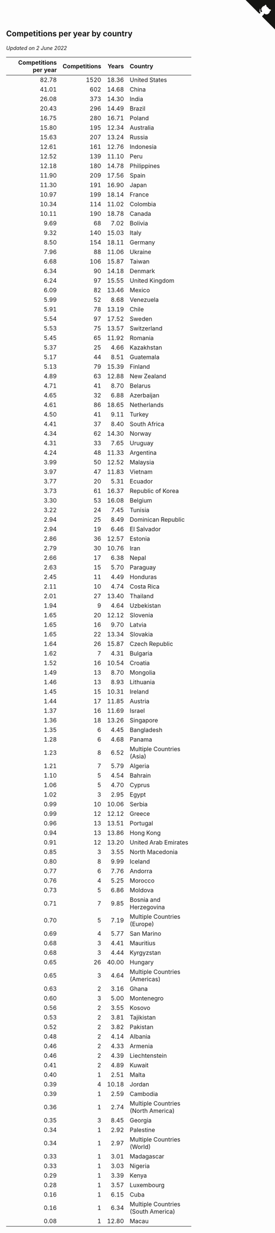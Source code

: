 ## Competitions per year by country

*Updated on  2 June 2022*

| Competitions per year | Competitions | Years | Country |
| ---: | ---: | ---: | :--- |
| 82.78 | 1520 | 18.36 | United States |
| 41.01 | 602 | 14.68 | China |
| 26.08 | 373 | 14.30 | India |
| 20.43 | 296 | 14.49 | Brazil |
| 16.75 | 280 | 16.71 | Poland |
| 15.80 | 195 | 12.34 | Australia |
| 15.63 | 207 | 13.24 | Russia |
| 12.61 | 161 | 12.76 | Indonesia |
| 12.52 | 139 | 11.10 | Peru |
| 12.18 | 180 | 14.78 | Philippines |
| 11.90 | 209 | 17.56 | Spain |
| 11.30 | 191 | 16.90 | Japan |
| 10.97 | 199 | 18.14 | France |
| 10.34 | 114 | 11.02 | Colombia |
| 10.11 | 190 | 18.78 | Canada |
| 9.69 | 68 | 7.02 | Bolivia |
| 9.32 | 140 | 15.03 | Italy |
| 8.50 | 154 | 18.11 | Germany |
| 7.96 | 88 | 11.06 | Ukraine |
| 6.68 | 106 | 15.87 | Taiwan |
| 6.34 | 90 | 14.18 | Denmark |
| 6.24 | 97 | 15.55 | United Kingdom |
| 6.09 | 82 | 13.46 | Mexico |
| 5.99 | 52 | 8.68 | Venezuela |
| 5.91 | 78 | 13.19 | Chile |
| 5.54 | 97 | 17.52 | Sweden |
| 5.53 | 75 | 13.57 | Switzerland |
| 5.45 | 65 | 11.92 | Romania |
| 5.37 | 25 | 4.66 | Kazakhstan |
| 5.17 | 44 | 8.51 | Guatemala |
| 5.13 | 79 | 15.39 | Finland |
| 4.89 | 63 | 12.88 | New Zealand |
| 4.71 | 41 | 8.70 | Belarus |
| 4.65 | 32 | 6.88 | Azerbaijan |
| 4.61 | 86 | 18.65 | Netherlands |
| 4.50 | 41 | 9.11 | Turkey |
| 4.41 | 37 | 8.40 | South Africa |
| 4.34 | 62 | 14.30 | Norway |
| 4.31 | 33 | 7.65 | Uruguay |
| 4.24 | 48 | 11.33 | Argentina |
| 3.99 | 50 | 12.52 | Malaysia |
| 3.97 | 47 | 11.83 | Vietnam |
| 3.77 | 20 | 5.31 | Ecuador |
| 3.73 | 61 | 16.37 | Republic of Korea |
| 3.30 | 53 | 16.08 | Belgium |
| 3.22 | 24 | 7.45 | Tunisia |
| 2.94 | 25 | 8.49 | Dominican Republic |
| 2.94 | 19 | 6.46 | El Salvador |
| 2.86 | 36 | 12.57 | Estonia |
| 2.79 | 30 | 10.76 | Iran |
| 2.66 | 17 | 6.38 | Nepal |
| 2.63 | 15 | 5.70 | Paraguay |
| 2.45 | 11 | 4.49 | Honduras |
| 2.11 | 10 | 4.74 | Costa Rica |
| 2.01 | 27 | 13.40 | Thailand |
| 1.94 | 9 | 4.64 | Uzbekistan |
| 1.65 | 20 | 12.12 | Slovenia |
| 1.65 | 16 | 9.70 | Latvia |
| 1.65 | 22 | 13.34 | Slovakia |
| 1.64 | 26 | 15.87 | Czech Republic |
| 1.62 | 7 | 4.31 | Bulgaria |
| 1.52 | 16 | 10.54 | Croatia |
| 1.49 | 13 | 8.70 | Mongolia |
| 1.46 | 13 | 8.93 | Lithuania |
| 1.45 | 15 | 10.31 | Ireland |
| 1.44 | 17 | 11.85 | Austria |
| 1.37 | 16 | 11.69 | Israel |
| 1.36 | 18 | 13.26 | Singapore |
| 1.35 | 6 | 4.45 | Bangladesh |
| 1.28 | 6 | 4.68 | Panama |
| 1.23 | 8 | 6.52 | Multiple Countries (Asia) |
| 1.21 | 7 | 5.79 | Algeria |
| 1.10 | 5 | 4.54 | Bahrain |
| 1.06 | 5 | 4.70 | Cyprus |
| 1.02 | 3 | 2.95 | Egypt |
| 0.99 | 10 | 10.06 | Serbia |
| 0.99 | 12 | 12.12 | Greece |
| 0.96 | 13 | 13.51 | Portugal |
| 0.94 | 13 | 13.86 | Hong Kong |
| 0.91 | 12 | 13.20 | United Arab Emirates |
| 0.85 | 3 | 3.55 | North Macedonia |
| 0.80 | 8 | 9.99 | Iceland |
| 0.77 | 6 | 7.76 | Andorra |
| 0.76 | 4 | 5.25 | Morocco |
| 0.73 | 5 | 6.86 | Moldova |
| 0.71 | 7 | 9.85 | Bosnia and Herzegovina |
| 0.70 | 5 | 7.19 | Multiple Countries (Europe) |
| 0.69 | 4 | 5.77 | San Marino |
| 0.68 | 3 | 4.41 | Mauritius |
| 0.68 | 3 | 4.44 | Kyrgyzstan |
| 0.65 | 26 | 40.00 | Hungary |
| 0.65 | 3 | 4.64 | Multiple Countries (Americas) |
| 0.63 | 2 | 3.16 | Ghana |
| 0.60 | 3 | 5.00 | Montenegro |
| 0.56 | 2 | 3.55 | Kosovo |
| 0.53 | 2 | 3.81 | Tajikistan |
| 0.52 | 2 | 3.82 | Pakistan |
| 0.48 | 2 | 4.14 | Albania |
| 0.46 | 2 | 4.33 | Armenia |
| 0.46 | 2 | 4.39 | Liechtenstein |
| 0.41 | 2 | 4.89 | Kuwait |
| 0.40 | 1 | 2.51 | Malta |
| 0.39 | 4 | 10.18 | Jordan |
| 0.39 | 1 | 2.59 | Cambodia |
| 0.36 | 1 | 2.74 | Multiple Countries (North America) |
| 0.35 | 3 | 8.45 | Georgia |
| 0.34 | 1 | 2.92 | Palestine |
| 0.34 | 1 | 2.97 | Multiple Countries (World) |
| 0.33 | 1 | 3.01 | Madagascar |
| 0.33 | 1 | 3.03 | Nigeria |
| 0.29 | 1 | 3.39 | Kenya |
| 0.28 | 1 | 3.57 | Luxembourg |
| 0.16 | 1 | 6.15 | Cuba |
| 0.16 | 1 | 6.34 | Multiple Countries (South America) |
| 0.08 | 1 | 12.80 | Macau |


<a href="https://github.com/JustinTimeCuber/wca_statistics" class="github-corner" aria-label="View source on Github"><svg width="80" height="80" viewBox="0 0 250 250" style="fill:#151513; color:#fff; position: absolute; top: 0; border: 0; right: 0;" aria-hidden="true"><path d="M0,0 L115,115 L130,115 L142,142 L250,250 L250,0 Z"></path><path d="M128.3,109.0 C113.8,99.7 119.0,89.6 119.0,89.6 C122.0,82.7 120.5,78.6 120.5,78.6 C119.2,72.0 123.4,76.3 123.4,76.3 C127.3,80.9 125.5,87.3 125.5,87.3 C122.9,97.6 130.6,101.9 134.4,103.2" fill="currentColor" style="transform-origin: 130px 106px;" class="octo-arm"></path><path d="M115.0,115.0 C114.9,115.1 118.7,116.5 119.8,115.4 L133.7,101.6 C136.9,99.2 139.9,98.4 142.2,98.6 C133.8,88.0 127.5,74.4 143.8,58.0 C148.5,53.4 154.0,51.2 159.7,51.0 C160.3,49.4 163.2,43.6 171.4,40.1 C171.4,40.1 176.1,42.5 178.8,56.2 C183.1,58.6 187.2,61.8 190.9,65.4 C194.5,69.0 197.7,73.2 200.1,77.6 C213.8,80.2 216.3,84.9 216.3,84.9 C212.7,93.1 206.9,96.0 205.4,96.6 C205.1,102.4 203.0,107.8 198.3,112.5 C181.9,128.9 168.3,122.5 157.7,114.1 C157.9,116.9 156.7,120.9 152.7,124.9 L141.0,136.5 C139.8,137.7 141.6,141.9 141.8,141.8 Z" fill="currentColor" class="octo-body"></path></svg></a><style>.github-corner:hover .octo-arm{animation:octocat-wave 560ms ease-in-out}@keyframes octocat-wave{0%,100%{transform:rotate(0)}20%,60%{transform:rotate(-25deg)}40%,80%{transform:rotate(10deg)}}@media (max-width:500px){.github-corner:hover .octo-arm{animation:none}.github-corner .octo-arm{animation:octocat-wave 560ms ease-in-out}}</style>
